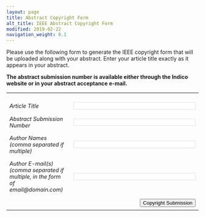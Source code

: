 ```yaml
---
layout: page
title: Abstract Copyright Form
alt_title: IEEE Abstract Copyright Form
modified: 2019-02-22
navigation_weight: 0.1
---
```


Please use the following form to generate the IEEE copyright form that will be uploaded along with your abstract. Enter your article title exactly as it appears in your abstract.

**The abstract submission number is available either through the Indico website or in your abstract acceptance e-mail.** 


<style type="text/css">
  td {
    padding: 0.5rem;
    font-size: 0.9rem;
    font-style: italic;
  }
  input[type=text] {
  -webkit-transition: all 0.30s ease-in-out;
  -moz-transition: all 0.30s ease-in-out;
  -ms-transition: all 0.30s ease-in-out;
  -o-transition: all 0.30s ease-in-out;
  outline: none;
  border: 1px solid #DDDDDD;
  font-size: 0.8rem;
  }
  input[type=text]:focus {
    border-color: #00848a !default;
    outline: none;
    box-shadow: 0 0 1px #00848a !default;
    font-size: 0.8rem;
  }
</style>

<form action="https://ecopyright.ieee.org/ECTT/IntroPage.jsp" method="post">
<table>
<tbody>
<tr>
<td colspan="2"></td>
</tr>
<tr>
<td>Article Title</td>
<td><input name="ArtTitle" type="text" size="40"/></td>
</tr>
<tr>
<td>Abstract Submission Number</td>
<td><input name="ArtId" type="text" size="40"/></td>
</tr>
<tr>
<td>Author Names (comma separated if multiple)</td>
<td><input name="AuthName" type="text" size="40"/></td>
</tr>
<tr>
<td>Author E-mail(s) (comma separated if multiple, in the form of email@domain.com)</td>
<td><input name="AuthEmail" type="text" size="40"/></td>
</tr>
<tr align="right">
<td colspan="2" align="right"><input name="Submit" type="submit" value="Copyright Submission" /></td>
</tr>
</tbody>
</table>
<p><input name="PubTitle" type="hidden" value="2019 IEEE International Conference on Plasma Sciences (ICOPS)" /><br />
<input name="ArtSource" type="hidden" value="47213" /><br />
<input name="rtrnurl" type="hidden" value="http://www.ppps2019.org/abstracts/abstracts.html" /></p>
</form>